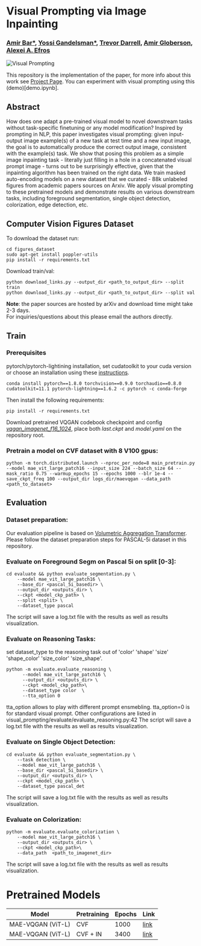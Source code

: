 # Visual Prompting via Image Inpainting
### [Amir Bar*](https://amirbar.net), [Yossi Gandelsman*](https://yossi.gandelsman.com/), [Trevor Darrell](https://people.eecs.berkeley.edu/~trevor/), [Amir Globerson](http://www.cs.tau.ac.il/~gamir/), [Alexei A. Efros](https://people.eecs.berkeley.edu/~efros/)
![Visual Prompting](https://yossigandelsman.github.io/visual_prompt/images/teaser.png)

This repository is the implementation of the paper, for more info about this work see [Project Page](https://yossigandelsman.github.io/visual_prompt/). 
You can experiment with visual prompting using this (demo)[demo.ipynb].

## Abstract
How does one adapt a pre-trained visual model to novel downstream tasks without task-specific finetuning or any model modification? Inspired by prompting in NLP, this paper investigates visual prompting: given input-output image example(s) of a new task at test time and a new input image, the goal is to automatically produce the correct output image, consistent with the example(s) task. We show that posing this problem as a simple image inpainting task - literally just filling in a hole in a concatenated visual prompt image - turns out to be surprisingly effective, given that the inpainting algorithm has been trained on the right data. We train masked auto-encoding models on a new dataset that we curated - 88k unlabeled figures from academic papers sources on Arxiv. We apply visual prompting to these pretrained models and demonstrate results on various downstream tasks, including foreground segmentation, single object detection, colorization, edge detection, etc.

## Computer Vision Figures Dataset
To download the dataset run:

```
cd figures_dataset
sudo apt-get install poppler-utils
pip install -r requirements.txt
```

Download train/val:
```
python download_links.py --output_dir <path_to_output_dir> --split train
python download_links.py --output_dir <path_to_output_dir> --split val
```

**Note**: the paper sources are hosted by arXiv and download time might take 2-3 days. <br>For inquiries/questions about this please email the authors directly.  

## Train
### Prerequisites
pytorch/pytorch-lightining installation, set cudatoolkit to your cuda version or choose an installation using these [instructions](https://pytorch.org/get-started/previous-versions/#v18).
```
conda install pytorch==1.8.0 torchvision==0.9.0 torchaudio==0.8.0 cudatoolkit=11.1 pytorch-lightning==1.6.2 -c pytorch -c conda-forge
```

Then install the following requirements:
```
pip install -r requirements.txt
```
Download pretrained VQGAN codebook checkpoint and config [_vqgan_imagenet_f16_1024_](https://heibox.uni-heidelberg.de/d/8088892a516d4e3baf92/?p=%2F), place both _last.ckpt_ and _model.yaml_ on the repository root. 

### Pretrain a model on CVF dataset with 8 V100 gpus:
```
python -m torch.distributed.launch --nproc_per_node=8 main_pretrain.py --model mae_vit_large_patch16 --input_size 224 --batch_size 64 --mask_ratio 0.75 --warmup_epochs 15 --epochs 1000 --blr 1e-4 --save_ckpt_freq 100 --output_dir logs_dir/maevqgan --data_path <path_to_dataset>
```

## Evaluation

### Dataset preparation:

Our evaluation pipeline is based on [Volumetric Aggregation Transformer](https://github.com/Seokju-Cho/Volumetric-Aggregation-Transformer). Please follow the dataset preparation steps for PASCAL-5i dataset in this repository. 

### Evaluate on Foreground Segm on Pascal 5i on split [0-3]:
```
cd evaluate && python evaluate_segmentation.py \
    --model mae_vit_large_patch16 \
    --base_dir <pascal_5i_basedir> \
    --output_dir <outputs_dir> \
    --ckpt <model_ckp_path> \
    --split <split> \
    --dataset_type pascal
```
The script will save a log.txt file with the results as well as results visualization.

### Evaluate on Reasoning Tasks:
set dataset_type to the reasoning task out of 'color' 'shape' 'size' 'shape_color' 'size_color' 'size_shape'.

```
python -m evaluate.evaluate_reasoning \
      --model mae_vit_large_patch16 \
      --output_dir <outputs_dir> \
      --ckpt <model_ckp_path>\
      --dataset_type color  \
      --tta_option 0
```

tta_option allows to play with different prompt ensmebling. tta_option=0 is for standard visual prompt. Other configurations are listed in visual_prompting/evaluate/evaluate_reasoning.py:42 
The script will save a log.txt file with the results as well as results visualization.

### Evaluate on Single Object Detection:
```
cd evaluate && python evaluate_segmentation.py \
    --task detection \
    --model mae_vit_large_patch16 \
    --base_dir <pascal_5i_basedir> \
    --output_dir <outputs_dir> \
    --ckpt <model_ckp_path> \
    --dataset_type pascal_det
```
The script will save a log.txt file with the results as well as results visualization. 

### Evaluate on Colorization:
```
python -m evaluate.evaluate_colorization \
    --model mae_vit_large_patch16 \
    --output_dir <outputs_dir> \
    --ckpt <model_ckp_path>\
    --data_path  <path_to_imagenet_dir>
```
The script will save a log.txt file with the results as well as results visualization.


# Pretrained Models
| Model             | Pretraining | Epochs | Link |
|-------------------|-------------|--------|------|
| MAE-VQGAN (ViT-L) | CVF         | 1000   |  [link](https://drive.google.com/file/d/1Xe0-cypS4dcwqbPuT8wflqj0b1E9Ct7E/view?usp=sharing)    |
| MAE-VQGAN (ViT-L) | CVF + IN    | 3400   |   [link](https://drive.google.com/file/d/130vNSlqg3faHzVGGh_vkeUUh-2uVX3se/view?usp=sharing)   |
